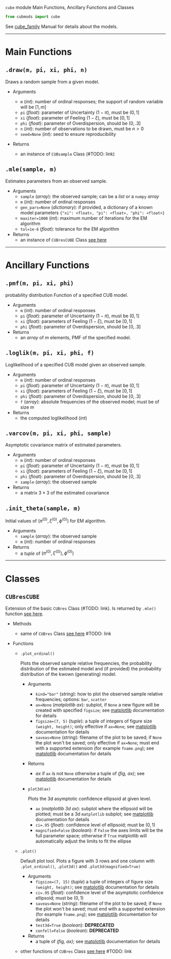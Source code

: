 `cube` module Main Functions, Ancillary Functions and Classes

```Python
from cubmods import cube
```

See [cube_family](../04_cube_family.md) Manual for details about the models.

***

# Main Functions

## `.draw(m, pi, xi, phi, n)`

Draws a random sample from a given model.

- Arguments
  - `m` (_int_): number of ordinal responses; the support of random variable will be $[1,m]$
  - `pi` (_float_): parameter of Uncertainty $(1-\pi)$, must be $(0,1]$
  - `xi` (_float_): parameter of Feeling $(1-\xi)$, must be $[0,1]$
  - `phi` (_float_): parameter of Overdispersion, should be $(0,.3]$
  - `n` (_int_): number of observations to be drawn, must be $n>0$
  - `seed=None` (_int_): seed to ensure reproducibility

- Returns
  - an instance of `CUBsample` Class (#TODO: link)

## `.mle(sample, m)`

Estimates parameters from an observed sample.

- Arguments
  - `sample` (_array_): the observed sample; can be a _list_ or a `numpy` _array_
  - `m` (_int_): number of ordinal responses
  - `gen_pars=None` (_dictionary_): if provided, a dictionary of a known model parameters `{"xi": <float>, "pi": <float>, "phi": <float>}`
  - `maxiter=1000` (_int_): maximum number of iterations for the EM algorithm
  - `tol=1e-6` (_float_): tolerance for the EM algorithm
- Returns
  - an instance of `CUBresCUBE` Class [see here](cub.md#CUBresCUB00)

***

# Ancillary Functions

## `.pmf(m, pi, xi, phi)`
probability distribution Function of a specified CUB model.
- Arguments
  - `m` (_int_): number of ordinal responses
  - `pi` (_float_): parameter of Uncertainty $(1-\pi)$, must be $(0,1]$
  - `xi` (_float_): parameters of Feeling $(1-\xi)$, must be $[0,1]$
  - `phi` (_float_): parameter of Overdispersion, should be $[0,.3]$
- Returns
  - an _array_ of $m$ elements, PMF of the specified model.

## `.loglik(m, pi, xi, phi, f)`
Loglikelihood of a specified CUB model given an observed sample.
- Arguments
  - `m` (_int_): number of ordinal responses
  - `pi` (_float_): parameter of Uncertainty $(1-\pi)$, must be $(0,1]$
  - `xi` (_float_): parameters of Feeling $(1-\xi)$, must be $[0,1]$
  - `phi` (_float_): parameter of Overdispersion, should be $[0,.3]$
  - `f` (_array_): absolute frequencies of the observed model; must be of size $m$
- Returns
  - the computed loglikelihood (_int_)

## `.varcov(m, pi, xi, phi, sample)`
Asymptotic covariance matrix of estimated parameters.
- Arguments
  - `m` (_int_): number of ordinal responses
  - `pi` (_float_): parameter of Uncertainty $(1-\pi)$, must be $(0,1]$
  - `xi` (_float_): parameters of Feeling $(1-\xi)$, must be $[0,1]$
  - `phi` (_float_): parameter of Overdispersion, should be $[0,.3]$
  - `sample` (_array_): the observed sample
- Returns
  - a matrix $3 \times 3$ of the estimated covariance

## `.init_theta(sample, m)`
Initial values of $(\pi^{(0)}, \xi^{(0)}, \phi^{(0)})$ for EM algorithm.
- Arguments
  - `sample` (_array_): the observed sample
  - `m` (_int_): number of ordinal responses
- Returns
  - a _tuple_ of $(\pi^{(0)}, \xi^{(0)}), \phi^{(0)})$

***

# Classes

## `CUBresCUBE`

Extension of the basic `CUBres` Class (#TODO: link). Is returned by `.mle()` function [see here](cub.md#mle).

- Methods
  - same of `CUBres` Class [see here]() #TODO: link

- Functions
  - `.plot_ordinal()`
    
    Plots the observed sample relative frequencies, the probability distribution of the estimated model and (if provided) the probability distribution of the kwown (generating) model.

    - Arguments
      - `kind="bar"` (_string_): how to plot the observed sample relative frequencies; options: `bar`, `scatter`
      - `ax=None` (_matplotlib ax_): subplot, if `None` a new figure will be created with specified `figsize`; see [matplotlib](https://matplotlib.org) documentation for details
      - `figsize=(7, 5)` (_tuple_): a tuple of integers of figure size `(weight, height)`; only effective if `ax=None`; see [matplotlib](https://matplotlib.org) documentation for details
      - `saveas=None` (_string_): filename of the plot to be saved; if `None` the plot won't be saved; only effective if `ax=None`; must end with a supported extension (for example `fname.png`); see [matplotlib](https://matplotlib.org) documentation for details
    - Returns
      - _ax_ if `ax` is not `None` otherwise a tuple of _(fig, ax)_; see [matplotlib](https://matplotlib.org) documentation for details

    - `plot3d(ax)`
      
      Plots the 3d asymptotic confidence ellipsoid at given level.
      - `ax` (_matplotlib 3d ax_): subplot where the ellipsoid will be plotted; must be a 3d `matplotlib` subplot;  see [matplotlib](https://matplotlib.org) documentation for details
      - `ci=.95` (_float_): confidence level of ellipsoid; must be $(0,1)$
      - `magnified=False` (_boolean_): if `False` the axes limits will be the full parameter space; otherwise if `True` matplotlib will automatically adjust the limits to fit the ellipse

  - `.plot()`
    
    Default plot tool. Plots a figure with 3 rows and one column with `.plot_ordinal()`, `.plot3d()` and `.plot3d(magnified=True)`
    - Arguments
      - `figsize=(7, 15)` (_tuple_) a tuple of integers of figure size `(weight, height)`; see [matplotlib](https://matplotlib.org) documentation for details
      - `ci=.95` (_float_): confidence level of the asymptotic confidence ellipsoid; must be $(0,1)$
      - `saveas=None` (_string_): filename of the plot to be saved; if `None` the plot won't be saved; must end with a supported extension (for example `fname.png`); see [matplotlib](https://matplotlib.org) documentation for details
      - `test3d=True` (_boolean_): **DEPRECATED**
      - `confell=False` (_boolean_): **DEPRECATED**
    - Returns
      - a tuple of _(fig, ax)_; see [matplotlib](https://matplotlib.org) documentation for details

  - other functions of `CUBres` Class [see here]() #TODO: link
